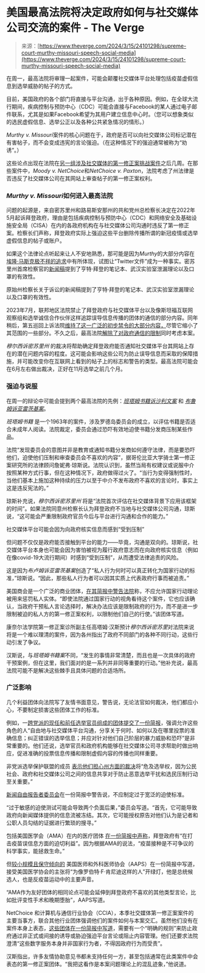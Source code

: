 <!--yml

category: 未分类

date: 2024-05-27 14:59:17

-->

# 美国最高法院将决定政府如何与社交媒体公司交流的案件 - The Verge

> 来源：[https://www.theverge.com/2024/3/15/24101298/supreme-court-murthy-missouri-speech-social-media](https://www.theverge.com/2024/3/15/24101298/supreme-court-murthy-missouri-speech-social-media)

在周一，最高法院将审理一起案件，可能会颠覆社交媒体平台处理包括疫苗虚假信息到选举威胁的帖子的方式。

目前，美国政府的各个部门将直接与平台沟通，出于各种原因。例如，在全球大流行期间，疾病控制与预防中心（CDC）可能会直接与Facebook的某人通过电子邮件联系，尤其是如果Facebook希望为其用户建立信息中心时。（您可以想象类似的选民虚假信息、选举公正以及各种公共紧急情况的情形。）

*Murthy v. Missouri*案件的核心问题在于，政府是否可以向社交媒体公司标记潜在有害帖子，而不会变成违宪的言论强迫。（在这种情况下的强迫通常被称为“劝诱”。）

这些论点出现在法院在[另一组涉及社交媒体的第一修正案挑战案件](/2024/2/23/24080521/supreme-court-netchoice-florida-texas-social-media-laws-arguments)之后几周。在那些案件中，*Moody v. NetChoice*和*NetChoice v. Paxton*，法院考虑了州法律是否违反了社交媒体公司在其网站上审查帖子的第一修正案权利。

### *Murthy v. Missouri*如何进入最高法院

问题的起源是，来自密苏里州和路易斯安那州的共和党州总检察长决定在2022年5月起诉拜登政府，理由是包括疾病控制与预防中心（CDC）和网络安全及基础设施安全局（CISA）在内的各政府机构在与社交媒体公司沟通时违反了第一修正案。检察长们声称，拜登政府实际上强迫这些平台删除传播所谓的新冠疫情或选举虚假信息的帖子或账户。

如果这个法律论点听起来让人不安地熟悉，那可能是因为*Murthy*的大部分内容在[埃隆·马斯克极不祥的追求](/2022/12/2/23490863/elon-musk-twitter-expose-hunter-biden-flop-doxxed-multiple-people)中有所体现，试图让“Twitter文件”成为一种事实。密苏里州首席检察官的[新闻稿](https://web.archive.org/web/20221214070839/https://ago.mo.gov/home/news/2022/05/05/missouri-louisiana-ags-file-suit-against-president-biden-top-admin-officials-for-allegedly-colluding-with-social-media-giants-to-censor-and-suppress-free-speech)提到了亨特·拜登的笔记本、武汉实验室泄漏理论以及口罩的有效性。

原始州检察长关于诉讼的新闻稿提到了亨特·拜登的笔记本、武汉实验室泄漏理论以及口罩的有效性。

2023年7月，联邦地区法院禁止了拜登政府与社交媒体平台以及像斯坦福互联网观察组和选举诚信合作伙伴这样追踪误导信息传播的团体的通信的部分内容。同年稍后，第五巡回上诉法院[维持了这一广泛的初步禁令的大部分内容，](/2023/7/4/23783822/free-speech-ruling-missouri-v-biden-dhs-fbi-cisa)尽管它缩小了其范围的一些部分。不久之后，最高法院[解除了对政府通信的限制](https://www.nytimes.com/2023/10/20/us/supreme-court-social-media-biden.html)同时考虑本案。

*穆尔西诉密苏里州* 的裁决将帮助确定拜登政府能否通知社交媒体平台其网站上存在的潜在问题内容的程度。这可能会影响这些公司为防止误导信息而采取的保障措施，并可能改变你在互联网上看到的帖子上的标志和警告的类型。最高法院可能会在6月左右做出裁决，正好在11月选举之前几个月。

### 强迫与说服

在周一的辩论中可能会提到两个最高法院的先例：[*班塔姆书籍诉沙利文案*](https://supreme.justia.com/cases/federal/us/372/58/) 和 [*布鲁姆诉亚雷茨基案*](https://supreme.justia.com/cases/federal/us/457/991/)。

*班塔姆书籍* 是一个1963年的案件，涉及罗德岛委员会的成立，以评估书籍是否适合未成年人阅读。法院裁定，委员会通过恐吓有效地迫使书籍分发商压制某些作品。

法院“发现委员会的意图并非是教育或通知书籍分发商如何遵守法律，而是要恐吓他们，迫使他们压制和审查委员会不喜欢的内容”，据哥伦比亚大学骑士第一修正案研究所的法律顾问詹妮弗·琼斯说。法院认识到，虽然当局有权建议或说服中介按照某种方式行事，但在这种情况下，政府做得过火了。“当行为变得强制性时，当他们基本上施加这种持续的压力以至于中介不发布政府不喜欢的言论时，事实上这是违反宪法的。”

琼斯补充说，*穆尔西诉密苏里州* 将是“法院首次评估在社交媒体背景下应用该框架的时间”。如果法院同意州检察长认为拜登政府不当地与社交媒体公司沟通，琼斯说，“这可能会严重限制政府官员今后与平台进行沟通和合作的能力。”

社交媒体平台可能会因为向政府核实信息而感到“受到压制”

但问题不仅仅是政府能否接触到平台的能力——毕竟，沟通是双向的。琼斯说，社交媒体平台本身也可能会因为害怕被视为履行政府意志而在向政府核实信息（例如在像covid-19大流行期间）时感到“受到压制”，从而遭受法律追责的风险。

这是因为*布卢姆诉亚雷茨基案*创造了“私人行为何时可以真正转化为国家行动的标准，”琼斯说。“因此，那些私人行为者可以因其实质上代表政府行事而被追责。”

美国商会是一个广泛的商业团体，[在其简报中警告法院](https://www.supremecourt.gov/DocketPDF/23/23-411/294103/20231222113124560_SCT%2023-411%20-%20Murthy%20v%20Missouri%20-%20US%20Chamber.pdf)称，不应允许国家行动理论被用来惩罚私人实体。“即使法院通过国家行动的视角看待这个案件，它也应该确认，当政府干预私人言论选择时，解决办法应该是限制政府的行为，而不是进一步限制被迫的私人方的第一修正案权利，以限制他们自己的行使。”该团体写道。

康奈尔法学院第一修正案诊所副主任高塔姆·汉斯预计*穆尔西诉密苏里*对法院来说将是一个难以理清的案件，因为各州指出了政府不同部门的各种不同行动，这些行动引发了争议。

汉斯说，与*班塔姆书籍案*不同，“发生的事情非常清楚，而且也是一次具体的政府干预案例，但在这里，我们面对的是一系列并非同等重要的行动。”他补充说，最高法院可能不是解决这些棘手且具体问题的合适场所。

### 广泛影响

几个利益团体向法院写了友情书面意见，警告说，无论法官如何裁决，他们都应小心，不要制定损害这些团体工作的标准。

例如，一[跨党派的现任和前任选举官员组成的团体提交了一份简报](https://www.supremecourt.gov/DocketPDF/23/23-411/294238/20231226164724890_Election%20Officials%20Amicus%20Brief%20Missouri%20v.%20Murthy%20No%2023%20411.pdf)，强调允许这些角色的人“自由地与社交媒体平台沟通，分享关于何时、如何以及在哪里投票的准确信息；纠正错误的选举信息；并应对针对他们自己阶层的暴力威胁和恐吓”是非常重要的。他们还说，选举官员和政府机构能够在社交媒体公司寻求帮助时做出响应，促进准确的投票信息传播和限制虚假内容的传播也同样重要。

非党派选举保护联盟的成员 [表示他们担心州方面的裁决](https://www.supremecourt.gov/DocketPDF/23/23-411/294175/20231222150605479_23-411tsacTheLawyersCommitteeForCivilRightsUnderLaw.pdf)将“危及选举权，因为公民社会、政府和社交媒体公司之间的信息共享对于防止恶意选举干扰和选民压制行动至关重要。”

[新闻自由报告者委员会](https://www.supremecourt.gov/DocketPDF/23/23-411/294188/20231222155456989_12.22.23%20%20RCFP%20-%20Murthy%20v.%20Missouri%20Brief%20PDF-A.pdf)在一份简报中警告说，不应制定过于宽泛的迫使标准。

“过于敏感的迫使测试可能会导致两个负面后果，”委员会写道。“首先，它可能导致政府向新闻媒体提供的信息流被冻结。其次，它可能授权原告对他们认为是记者和公职人员勾结的证据进行繁琐的搜寻。”

包括美国医学会（AMA）在内的医疗团体 [在一份简报中声称](https://www.supremecourt.gov/DocketPDF/23/23-411/294091/20231222102540387_FINAL%20Murthy%20Amicus%20for%20filing.pdf)，拜登政府有“在打击疫苗误信息方面的迫切利益”。因为根据AMA的说法，“疫苗接种是不可争议的科学事实，能拯救生命。”

但[较小规模且保守倾向的](https://www.theatlantic.com/health/archive/2020/02/aaps-make-health-care-great-again/607015/) 美国医师和外科医师协会（AAPS）在一份简报中写道，接受美国医学协会的主张将“为像罗伯特·F·肯尼迪这样的人”开绿灯，他是总统候选人，也是反疫苗运动中的主要声音。

“AMA作为友好团体的相同论点可能会延伸到拜登政府不喜欢的其他类型言论，比如批评变性手术和晚期堕胎”，AAPS写道。

NetChoice 和计算机与通信行业协会（CCIA），本季社交媒体第一修正案案件的主要当事方，联合其他行业团体强调他们的案件如何与本案交汇。虽然他们没有在案件本身上表态，[这些团体在一份简报中写道](https://www.supremecourt.gov/DocketPDF/23/23-411/293958/20231221095300230_231219a%20AC%20Brief%20for%20efiling.pdf)，需要有一个“明确的规则”来防止政府通过非正式或间接的诱导或胁迫强迫平台言论或阻止内容管理。他们还要求法院澄清“这些数字服务本身并非国家行为者，不得因政府行为而受责”。

汉斯指出，许多友情协助意见书都未支持任何一方，甚至包括通常在此类案件中会表态的第一修正案团体。“我把这看作是本案问题理论上的混乱迹象，”他说道。
